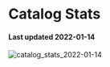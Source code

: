 # Catalog Stats

#### Last updated 2022-01-14

![catalog_stats_2022-01-14](https://user-images.githubusercontent.com/6677629/149471228-18c1fa19-c2f1-43c5-8eb6-6078eeaf7842.PNG)
